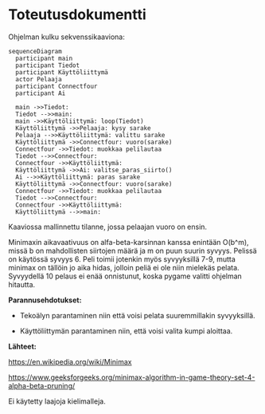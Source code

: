 # Toteutusdokumentti

Ohjelman kulku sekvenssikaaviona:

```mermaid
sequenceDiagram
  participant main
  participant Tiedot
  participant Käyttöliittymä
  actor Pelaaja
  participant Connectfour
  participant Ai
  
  main ->>Tiedot:  
  Tiedot -->>main:   
  main ->>Käyttöliittymä: loop(Tiedot)
  Käyttöliittymä ->>Pelaaja: kysy sarake
  Pelaaja -->>Käyttöliittymä: valittu sarake
  Käyttöliittymä ->>Connectfour: vuoro(sarake)
  Connectfour ->>Tiedot: muokkaa pelilautaa
  Tiedot -->>Connectfour:   
  Connectfour ->>Käyttöliittymä:   
  Käyttöliittymä ->>Ai: valitse_paras_siirto()
  Ai -->>Käyttöliittymä: paras sarake
  Käyttöliittymä ->>Connectfour: vuoro(sarake)
  Connectfour ->>Tiedot: muokkaa pelilautaa
  Tiedot -->>Connectfour:    
  Connectfour ->>Käyttöliittymä:  
  Käyttöliittymä -->>main:  
```
Kaaviossa mallinnettu tilanne, jossa pelaajan vuoro on ensin. 


Minimaxin aikavaativuus on alfa-beta-karsinnan kanssa enintään O(b^m), missä b on mahdollisten siirtojen määrä ja m on puun suurin syvyys.
Pelissä on käytössä syvyys 6. Peli toimii jotenkin myös syvyyksillä 7-9, mutta minimax on tällöin jo aika hidas, jolloin peliä ei ole niin mielekäs pelata. Syvyydellä 10 pelaus ei enää onnistunut, koska pygame valitti ohjelman hitautta. 

**Parannusehdotukset:**

* Tekoälyn parantaminen niin että voisi pelata suuremmillakin syvyyksillä.

* Käyttöliittymän parantaminen niin, että voisi valita kumpi aloittaa. 

**Lähteet:**

https://en.wikipedia.org/wiki/Minimax 

https://www.geeksforgeeks.org/minimax-algorithm-in-game-theory-set-4-alpha-beta-pruning/ 


Ei käytetty laajoja kielimalleja.
